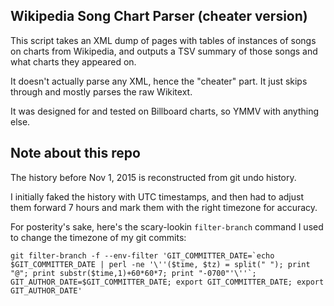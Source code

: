 Wikipedia Song Chart Parser (cheater version)
---------------------------------------------

This script takes an XML dump of pages with tables of instances
of songs on charts from Wikipedia, and outputs a TSV summary
of those songs and what charts they appeared on.

It doesn't actually parse any XML, hence the "cheater" part.
It just skips through and mostly parses the raw Wikitext.

It was designed for and tested on Billboard charts, so YMMV
with anything else.

## Note about this repo

The history before Nov 1, 2015 is reconstructed from
git undo history.

I initially faked the history with UTC timestamps, and
then had to adjust them forward 7 hours and mark them
with the right timezone for accuracy.

For posterity's sake, here's the scary-lookin `filter-branch`
command I used to change the timezone of my git commits:

    git filter-branch -f --env-filter 'GIT_COMMITTER_DATE=`echo $GIT_COMMITTER_DATE | perl -ne '\''($time, $tz) = split(" "); print "@"; print substr($time,1)+60*60*7; print "-0700"'\''`; GIT_AUTHOR_DATE=$GIT_COMMITTER_DATE; export GIT_COMMITTER_DATE; export GIT_AUTHOR_DATE'
